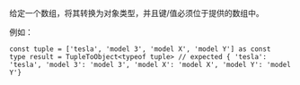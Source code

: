 给定一个数组，将其转换为对象类型，并且键/值必须位于提供的数组中。

例如：
```
const tuple = ['tesla', 'model 3', 'model X', 'model Y'] as const
type result = TupleToObject<typeof tuple> // expected { 'tesla': 'tesla', 'model 3': 'model 3', 'model X': 'model X', 'model Y': 'model Y'}
```